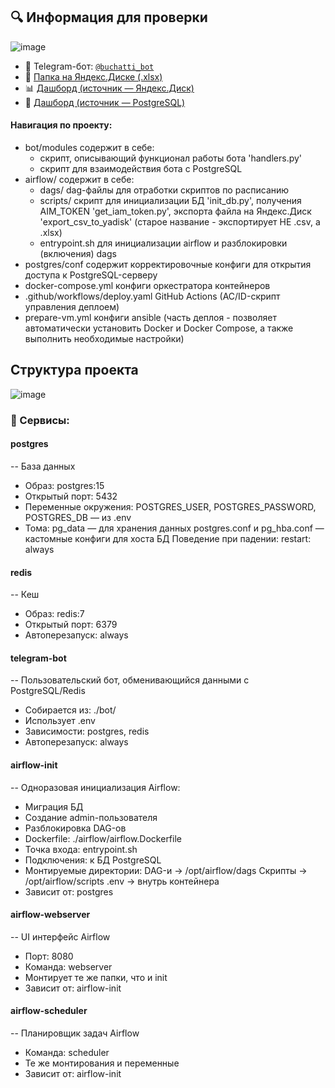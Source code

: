 ## 🔍 Информация для проверки
![image](https://github.com/user-attachments/assets/af0e98cc-50e5-4ea4-a823-509ebb3ac836)
- 🤖 Telegram-бот: [`@buchatti_bot`](https://t.me/buchatti_bot)
- 📁 [Папка на Яндекс.Диске (.xlsx)](https://disk.yandex.ru/d/5Ac0VTz1wtP_ow)
- 📊 [Дашборд (источник — Яндекс.Диск)](https://datalens.yandex/9iiwr4valmgav)
- 🧮 [Дашборд (источник — PostgreSQL)](https://datalens.yandex/z8fj31p2tf5el)

#### Навигация по проекту:
- bot/modules содержит в себе:
  - скрипт, описывающий функционал работы бота 'handlers.py'
  - скрипт для взаимодействия бота с PostgreSQL
- airflow/ содержит в себе:
  - dags/ dag-файлы для отработки скриптов по расписанию
  - scripts/ скрипт для инициализации БД 'init_db.py', получения AIM_TOKEN 'get_iam_token.py', экспорта файла на Яндекс.Диск 'export_csv_to_yadisk' (старое название - экспортирует НЕ .csv, а .xlsx)
  - entrypoint.sh для инициализации airflow и разблокировки (включения) dags
- postgres/conf содержит корректировочные конфиги для открытия доступа к PostgreSQL-серверу 
- docker-compose.yml конфиги оркестратора контейнеров
- .github/workflows/deploy.yaml GitHub Actions (AC/ID-скрипт управления деплоем)
- prepare-vm.yml конфиги ansible (часть деплоя -  позволяет автоматически установить Docker и Docker Compose, а также выполнить необходимые настройки)
## Структура проекта

![image](https://github.com/user-attachments/assets/319759c7-f830-4d31-87ce-a2169eda0614)

### 🔧 Сервисы:
#### postgres
-- База данных

- Образ: postgres:15
- Открытый порт: 5432
- Переменные окружения:
POSTGRES_USER, POSTGRES_PASSWORD, POSTGRES_DB — из .env
- Тома:
pg_data — для хранения данных
postgres.conf и pg_hba.conf — кастомные конфиги для хоста БД
Поведение при падении: restart: always

#### redis
-- Кеш

- Образ: redis:7
- Открытый порт: 6379
- Автоперезапуск: always

#### telegram-bot
-- Пользовательский бот, обменивающийся данными с PostgreSQL/Redis

- Собирается из: ./bot/
- Использует .env
- Зависимости: postgres, redis
- Автоперезапуск: always

#### airflow-init
-- Одноразовая инициализация Airflow:

- Миграция БД
- Создание admin-пользователя
- Разблокировка DAG-ов
- Dockerfile: ./airflow/airflow.Dockerfile
- Точка входа: entrypoint.sh
- Подключения: к БД PostgreSQL
- Монтируемые директории:
DAG-и → /opt/airflow/dags
Скрипты → /opt/airflow/scripts
.env → внутрь контейнера
- Зависит от: postgres

#### airflow-webserver
-- UI интерфейс Airflow

- Порт: 8080
- Команда: webserver
- Монтирует те же папки, что и init
- Зависит от: airflow-init

#### airflow-scheduler
-- Планировщик задач Airflow

- Команда: scheduler
- Те же монтирования и переменные
- Зависит от: airflow-init
